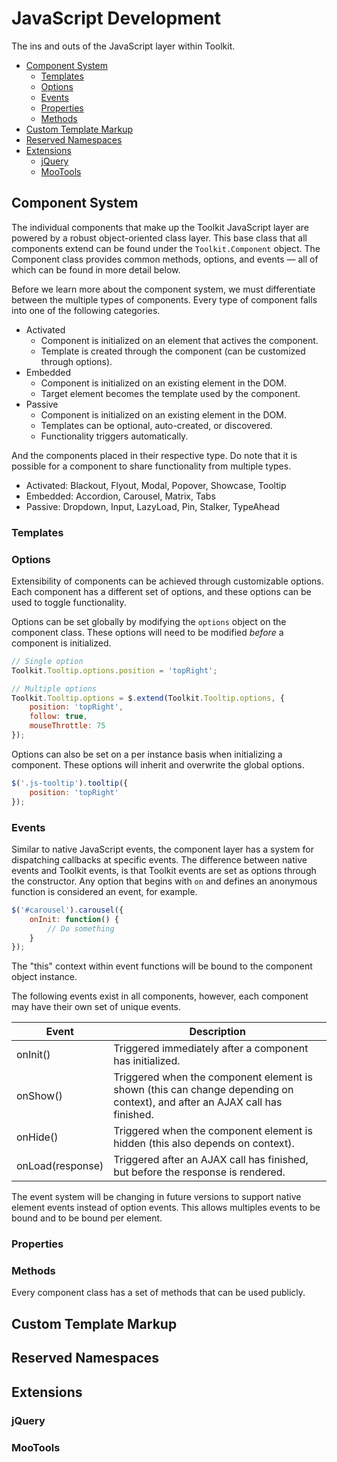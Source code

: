 # JavaScript Development #

The ins and outs of the JavaScript layer within Toolkit.

* [Component System](#component-system)
    * [Templates](#templates)
    * [Options](#options)
    * [Events](#events)
    * [Properties](#properties)
    * [Methods](#methods)
* [Custom Template Markup](#custom-template-markup)
* [Reserved Namespaces](#reserved-namespaces)
* [Extensions](#extensions)
    * [jQuery](#jquery)
    * [MooTools](#mootools)

## Component System ##

The individual components that make up the Toolkit JavaScript layer are powered by a robust object-oriented class layer.
This base class that all components extend can be found under the `Toolkit.Component` object.
The Component class provides common methods, options, and events &mdash; all of which can be found in more detail below.

Before we learn more about the component system, we must differentiate between the multiple types of components.
Every type of component falls into one of the following categories.

* Activated
    * Component is initialized on an element that actives the component.
    * Template is created through the component (can be customized through options).
* Embedded
    * Component is initialized on an existing element in the DOM.
    * Target element becomes the template used by the component.
* Passive
    * Component is initialized on an existing element in the DOM.
    * Templates can be optional, auto-created, or discovered.
    * Functionality triggers automatically.

And the components placed in their respective type.
Do note that it is possible for a component to share functionality from multiple types.

* Activated: Blackout, Flyout, Modal, Popover, Showcase, Tooltip
* Embedded: Accordion, Carousel, Matrix, Tabs
* Passive: Dropdown, Input, LazyLoad, Pin, Stalker, TypeAhead

### Templates ###

### Options ###

Extensibility of components can be achieved through customizable options.
Each component has a different set of options, and these options can be used to toggle functionality.

Options can be set globally by modifying the `options` object on the component class.
These options will need to be modified *before* a component is initialized.

```javascript
// Single option
Toolkit.Tooltip.options.position = 'topRight';

// Multiple options
Toolkit.Tooltip.options = $.extend(Toolkit.Tooltip.options, {
    position: 'topRight',
    follow: true,
    mouseThrottle: 75
});
```

Options can also be set on a per instance basis when initializing a component.
These options will inherit and overwrite the global options.

```javascript
$('.js-tooltip').tooltip({
    position: 'topRight'
});
```

### Events ###

Similar to native JavaScript events, the component layer has a system for dispatching callbacks at specific events.
The difference between native events and Toolkit events, is that Toolkit events are set as options through the constructor.
Any option that begins with `on` and defines an anonymous function is considered an event, for example.

```javascript
$('#carousel').carousel({
    onInit: function() {
        // Do something
    }
});
```

<div class="notice is-info">
    The "this" context within event functions will be bound to the component object instance.
</div>

The following events exist in all components, however, each component may have their own set of unique events.

<table class="table">
    <thead>
        <tr>
            <th>Event</th>
            <th>Description</th>
        </tr>
    </thead>
    <tbody>
        <tr>
            <td>onInit()</td>
            <td>Triggered immediately after a component has initialized.</td>
        </tr>
        <tr>
            <td>onShow()</td>
            <td>
                Triggered when the component element is shown (this can change depending on context),
                and after an AJAX call has finished.
            </td>
        </tr>
        <tr>
            <td>onHide()</td>
            <td>Triggered when the component element is hidden (this also depends on context).</td>
        </tr>
        <tr>
            <td>onLoad(response)</td>
            <td>Triggered after an AJAX call has finished, but before the response is rendered.</td>
        </tr>
    </tbody>
</table>

<div class="notice is-warning">
    The event system will be changing in future versions to support native element events instead of option events.
    This allows multiples events to be bound and to be bound per element.
</div>

### Properties ###

### Methods ###

Every component class has a set of methods that can be used publicly.

## Custom Template Markup ##

## Reserved Namespaces ##

## Extensions ##

### jQuery ###

### MooTools ###
